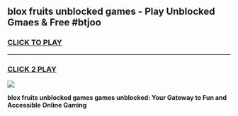 
## blox fruits unblocked games - Play Unblocked Gmaes & Free #btjoo
<h3>
<a href="https://premium.freeplayer.one?title=blox_fruits_unblocked_games&ref=01M">CLICK TO PLAY</a></h3>
<hr>

<h3>
<a href="https://premium.freeplayer.one?title=blox_fruits_unblocked_games&ref=01M">CLICK 2 PLAY</a>
  
</h3>

<a href="https://premium.freeplayer.one?title=blox_fruits_unblocked_games&ref=01M"><img src="https://clearcache.store/games.png"></a>


**blox fruits unblocked games games unblocked: Your Gateway to Fun and Accessible Online Gaming**
